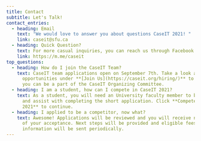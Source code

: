 ```yaml
---
title: Contact
subtitle: Let's Talk!
contact_entries:
  - heading: Email
    text: "We would love to answer you about questions CaseIT 2021! "
    link: caseit@sfu.ca
  - heading: Quick Question?
    text: For more casual inquiries, you can reach us through Facebook or Instagram
    link: https://m.me/caseit
top_questions:
  - heading: How do I join the CaseIT Team?
    text: CaseIT team applications open on September 7th. Take a look at our
      opportunities under **[Join Us](https://caseit.org/hiring/)** to see how
      you can be a part of the CaseIT Organizing Committee.
  - heading: I am a student, how can I compete in CaseIT 2021?
    text: As a student, you will need an University faculty member to be your liason
      and assist with completing the short application. Click **Compete in
      2021** to continue.
  - heading: I applied to be a competitor, now what?
    text: Awesome! Applications will be reviewed and you will receive notification
      of your acceptance. Next steps will be provided and eligible fees and
      information will be sent periodically.
---
```

